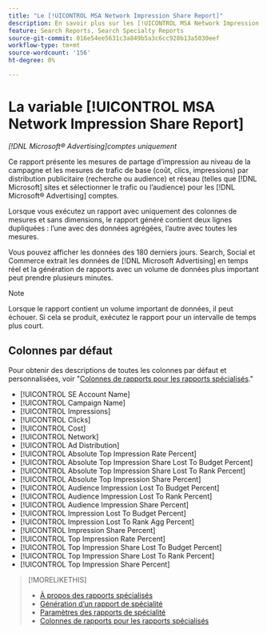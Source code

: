 ```yaml
---
title: "Le [!UICONTROL MSA Network Impression Share Report]"
description: En savoir plus sur les [!UICONTROL MSA Network Impression Share Report].
feature: Search Reports, Search Specialty Reports
source-git-commit: 016e54ee5631c3a849b5a3c6cc928b13a5030eef
workflow-type: tm+mt
source-wordcount: '156'
ht-degree: 0%

---
```


# La variable [!UICONTROL MSA Network Impression Share Report]

*[!DNL Microsoft® Advertising]comptes uniquement*

Ce rapport présente les mesures de partage d’impression au niveau de la campagne et les mesures de trafic de base (coût, clics, impressions) par distribution publicitaire (recherche ou audience) et réseau (telles que [!DNL Microsoft] sites et sélectionner le trafic ou l’audience) pour les [!DNL Microsoft® Advertising] comptes.

Lorsque vous exécutez un rapport avec uniquement des colonnes de mesures et sans dimensions, le rapport généré contient deux lignes dupliquées : l’une avec des données agrégées, l’autre avec toutes les mesures.

Vous pouvez afficher les données des 180 derniers jours. Search, Social et Commerce extrait les données de [!DNL Microsoft Advertising] en temps réel et la génération de rapports avec un volume de données plus important peut prendre plusieurs minutes.

>[!NOTE]
>
>Lorsque le rapport contient un volume important de données, il peut échouer. Si cela se produit, exécutez le rapport pour un intervalle de temps plus court.

## Colonnes par défaut

Pour obtenir des descriptions de toutes les colonnes par défaut et personnalisées, voir &quot;[Colonnes de rapports pour les rapports spécialisés](specialty-report-columns.md).&quot;

* [!UICONTROL SE Account Name]
* [!UICONTROL Campaign Name]
* [!UICONTROL Impressions]
* [!UICONTROL Clicks]
* [!UICONTROL Cost]
* [!UICONTROL Network]
* [!UICONTROL Ad Distribution]
* [!UICONTROL Absolute Top Impression Rate Percent]
* [!UICONTROL Absolute Top Impression Share Lost To Budget Percent]
* [!UICONTROL Absolute Top Impression Share Lost To Rank Percent]
* [!UICONTROL Absolute Top Impression Share Percent]
* [!UICONTROL Audience Impression Lost To Budget Percent]
* [!UICONTROL Audience Impression Lost To Rank Percent]
* [!UICONTROL Audience Impression Share Percent]
* [!UICONTROL Impression Lost To Budget Percent]
* [!UICONTROL Impression Lost To Rank Agg Percent]
* [!UICONTROL Impression Share Percent]
* [!UICONTROL Top Impression Rate Percent]
* [!UICONTROL Top Impression Share Lost To Budget Percent]
* [!UICONTROL Top Impression Share Lost To Rank Percent]
* [!UICONTROL Top Impression Share Percent]

>[!MORELIKETHIS]
>
>* [À propos des rapports spécialisés](specialty-report-about.md)
>* [Génération d’un rapport de spécialité](specialty-report-generate.md)
>* [Paramètres des rapports de spécialité](specialty-report-settings.md)
>* [Colonnes de rapports pour les rapports spécialisés](specialty-report-columns.md)
